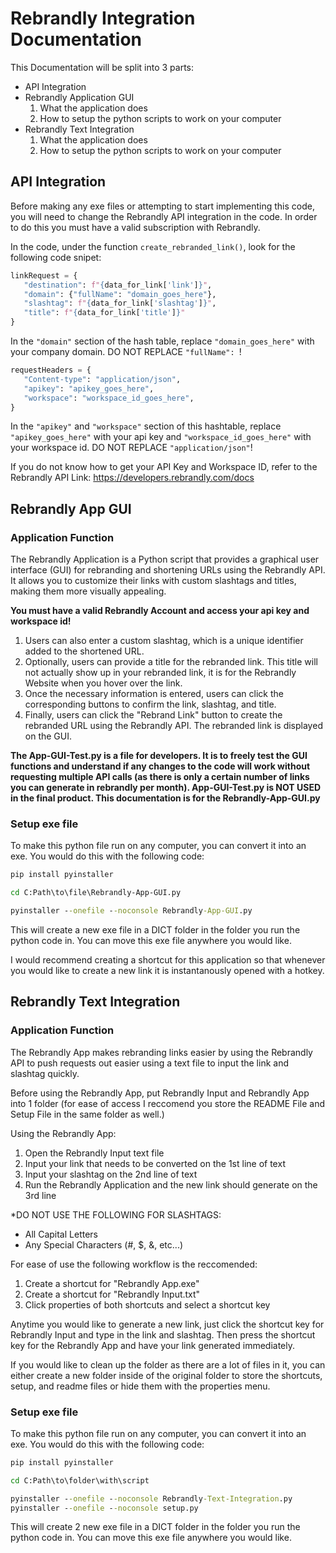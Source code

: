 # Rebrandly Integration Documentation

This Documentation will be split into 3 parts: 

* API Integration
* Rebrandly Application GUI
     1. What the application does
     2. How to setup the python scripts to work on your computer
* Rebrandly Text Integration
     1. What the application does
     2. How to setup the python scripts to work on your computer


## API Integration
Before making any exe files or attempting to start implementing this code, you will need to change the Rebrandly API integration in the code. In order to do this you must have a valid subscription with Rebrandly.

In the code, under the function `create_rebranded_link()`, look for the following code snipet:

```python
linkRequest = {
   "destination": f"{data_for_link['link']}",
   "domain": {"fullName": "domain_goes_here"},
   "slashtag": f"{data_for_link['slashtag']}",
   "title": f"{data_for_link['title']}"
}
```
In the `"domain"` section of the hash table, replace `"domain_goes_here"` with your company domain. DO NOT REPLACE `"fullName": `!

```python
requestHeaders = {
   "Content-type": "application/json",
   "apikey": "apikey_goes_here",
   "workspace": "workspace_id_goes_here",
}
```
In the `"apikey"` and `"workspace"` section of this hashtable, replace `"apikey_goes_here"` with your api key and `"workspace_id_goes_here"` with your workspace id. DO NOT REPLACE `"application/json"`!

If you do not know how to get your API Key and Workspace ID, refer to the Rebrandly API Link: https://developers.rebrandly.com/docs


## Rebrandly App GUI
### Application Function
The Rebrandly Application is a Python script that provides a graphical user interface (GUI) for rebranding and shortening URLs using the Rebrandly API. It allows you to customize their links with custom slashtags and titles, making them more visually appealing. 

**You must have a valid Rebrandly Account and access your api key and workspace id!**

1. Users can also enter a custom slashtag, which is a unique identifier added to the shortened URL.
2. Optionally, users can provide a title for the rebranded link. This title will not actually show up in your rebranded link, it is for the Rebrandly Website when
   you hover over the link.
3. Once the necessary information is entered, users can click the corresponding buttons to confirm the link, slashtag, and title.
4. Finally, users can click the "Rebrand Link" button to create the rebranded URL using the Rebrandly API. The rebranded link is displayed on the GUI.

**The App-GUI-Test.py is a file for developers. It is to freely test the GUI functions and understand if any changes to the code will work without requesting multiple API calls (as there is only a certain number of links you can generate in rebrandly per month).
App-GUI-Test.py is NOT USED in the final product. This documentation is for the Rebrandly-App-GUI.py**


### Setup exe file
To make this python file run on any computer, you can convert it into an exe. You would do this with the following code:

```cmd
pip install pyinstaller

cd C:Path\to\file\Rebrandly-App-GUI.py

pyinstaller --onefile --noconsole Rebrandly-App-GUI.py
```

This will create a new exe file in a DICT folder in the folder you run the python code in. You can move this exe file anywhere you would like.

I would recommend creating a shortcut for this application so that whenever you would like to create a new link it is instantanously opened with a hotkey.


## Rebrandly Text Integration
### Application Function
The Rebrandly App makes rebranding links easier by using the Rebrandly API to push requests out easier using a text file to input the link and slashtag quickly.

Before using the Rebrandly App, put Rebrandly Input and Rebrandly App into 1 folder (for ease of access
I reccomend you store the README File and Setup File in the same folder as well.)

Using the Rebrandly App:
1. Open the Rebrandly Input text file
2. Input your link that needs to be converted on the 1st line of text
3. Input your slashtag on the 2nd line of text
4. Run the Rebrandly Application and the new link should generate on the 3rd line

*DO NOT USE THE FOLLOWING FOR SLASHTAGS:
- All Capital Letters
- Any Special Characters (#, $, &, etc...)

For ease of use the following workflow is the reccomended:
1. Create a shortcut for "Rebrandly App.exe"
2. Create a shortcut for "Rebrandly Input.txt"
3. Click properties of both shortcuts and select a shortcut key

Anytime you would like to generate a new link, just click the shortcut key for Rebrandly Input and
type in the link and slashtag. Then press the shortcut key for the Rebrandly App and have your link
generated immediately.

If you would like to clean up the folder as there are a lot of files in it, you can either create a
new folder inside of the original folder to store the shortcuts, setup, and readme files or hide them
with the properties menu.

### Setup exe file
To make this python file run on any computer, you can convert it into an exe. You would do this with the following code:

```cmd
pip install pyinstaller

cd C:Path\to\folder\with\script

pyinstaller --onefile --noconsole Rebrandly-Text-Integration.py
pyinstaller --onefile --noconsole setup.py
```

This will create 2 new exe file in a DICT folder in the folder you run the python code in. You can move this exe file anywhere you would like.

